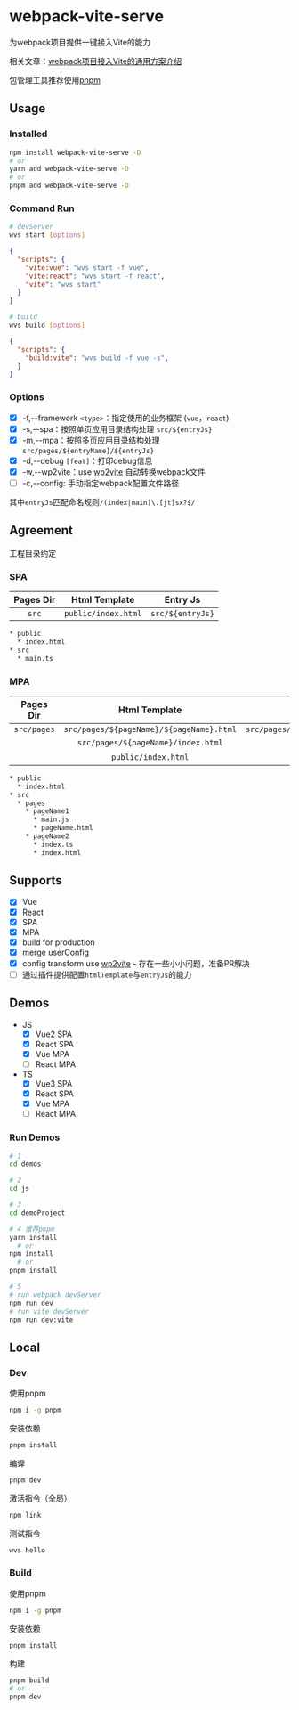 # webpack-vite-serve
为webpack项目提供一键接入Vite的能力

相关文章：[webpack项目接入Vite的通用方案介绍](https://sugarat.top/technology/learn/webapck2vite.html)

包管理工具推荐使用[pnpm](https://pnpm.io/)
## Usage
### Installed
```sh
npm install webpack-vite-serve -D
# or
yarn add webpack-vite-serve -D
# or
pnpm add webpack-vite-serve -D
```

### Command Run
```sh
# devServer
wvs start [options]
```

```json
{
  "scripts": {
    "vite:vue": "wvs start -f vue",
    "vite:react": "wvs start -f react",
    "vite": "wvs start"
  }
}
```

```sh
# build
wvs build [options]
```
```json
{
  "scripts": {
    "build:vite": "wvs build -f vue -s",
  }
}
```
### Options
* [x] -f,--framework `<type>`：指定使用的业务框架 (`vue`，`react`)
* [x] -s,--spa：按照单页应用目录结构处理 `src/${entryJs}`
* [x] -m,--mpa：按照多页应用目录结构处理 `src/pages/${entryName}/${entryJs}`
* [x] -d,--debug `[feat]`：打印debug信息
* [x] -w,--wp2vite：use [wp2vite](https://github.com/tnfe/wp2vite) 自动转换webpack文件
* [ ] -c,--config: 手动指定webpack配置文件路径

其中`entryJs`匹配命名规则`/(index|main)\.[jt]sx?$/`
## Agreement
工程目录约定
### SPA
| Pages Dir |    Html Template    |     Entry Js     |
| :-------: | :-----------------: | :--------------: |
|   `src`   | `public/index.html` | `src/${entryJs}` |

```sh
* public
  * index.html
* src
  * main.ts
```
### MPA
|  Pages Dir  |              Html Template               |              Entry Js               |
| :---------: | :--------------------------------------: | :---------------------------------: |
| `src/pages` | `src/pages/${pageName}/${pageName}.html` | `src/pages/${entryName}/${entryJs}` |
|             |    `src/pages/${pageName}/index.html`    |                  -                  |
|             |           `public/index.html`            |                  -                  |

```sh
* public
  * index.html
* src
  * pages
    * pageName1
      * main.js
      * pageName.html
    * pageName2
      * index.ts
      * index.html
```
## Supports
* [x] Vue
* [x] React
* [x] SPA
* [x] MPA
* [x] build for production
* [x] merge userConfig
* [x] config transform use [wp2vite](https://github.com/tnfe/wp2vite) - 存在一些小小问题，准备PR解决
* [ ] 通过插件提供配置`htmlTemplate`与`entryJs`的能力

## Demos
* JS
  * [x] Vue2 SPA
  * [x] React SPA
  * [x] Vue MPA
  * [ ] React MPA
* TS
  * [x] Vue3 SPA
  * [x] React SPA
  * [x] Vue MPA
  * [ ] React MPA

### Run Demos

```sh
# 1
cd demos

# 2
cd js

# 3
cd demoProject

# 4 推荐pnpm
yarn install
  # or
npm install
  # or 
pnpm install

# 5
# run webpack devServer
npm run dev
# run vite devServer
npm run dev:vite
```

## Local
### Dev
使用pnpm
```sh
npm i -g pnpm
```

安装依赖
```sh
pnpm install
```

编译
```sh
pnpm dev
```

激活指令（全局）
```sh
npm link
```

测试指令
```sh
wvs hello
```

### Build

使用pnpm
```sh
npm i -g pnpm
```

安装依赖
```sh
pnpm install
```

构建
```sh
pnpm build
# or
pnpm dev
```